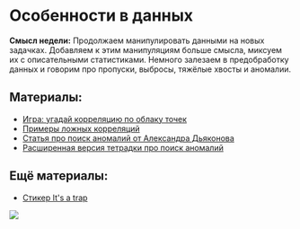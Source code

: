 Особенности в данных
=====

__Смысл недели:__  Продолжаем манипулировать данными на новых задачках. Добавляем к этим манипуляциям больше смысла, миксуем их с описательными статистиками. Немного залезаем в предобработку данных и говорим про пропуски, выбросы, тяжёлые хвосты и аномалии.

## Материалы:

* [Игра: угадай корреляцию по облаку точек](http://guessthecorrelation.com/)
* [Примеры ложных корреляций](http://www.tylervigen.com/spurious-correlations)
* [Статья про поиск аномалий от  Александра Дьяконова](https://dyakonov.org/2017/04/19/%D0%BF%D0%BE%D0%B8%D1%81%D0%BA-%D0%B0%D0%BD%D0%BE%D0%BC%D0%B0%D0%BB%D0%B8%D0%B9-anomaly-detection/#more-4983)
* [Расширенная версия тетрадки про поиск аномалий](https://github.com/DmitrySerg/otus-public/blob/master/OpenLessons/AnomalyDetection/AnomalyDetection_OpenLesson.ipynb)

## Ещё материалы:

* [Стикер It's a trap](https://github.com/FUlyankin/stickers/blob/master/2-itog_stickers/dummy_trap.png)


![](https://raw.githubusercontent.com/FUlyankin/matstat_coursera/main/week01_intro/logo.png)
